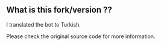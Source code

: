 ## What is this fork/version ??
I translated the bot to Turkish.

Please check the original source code for more information.

